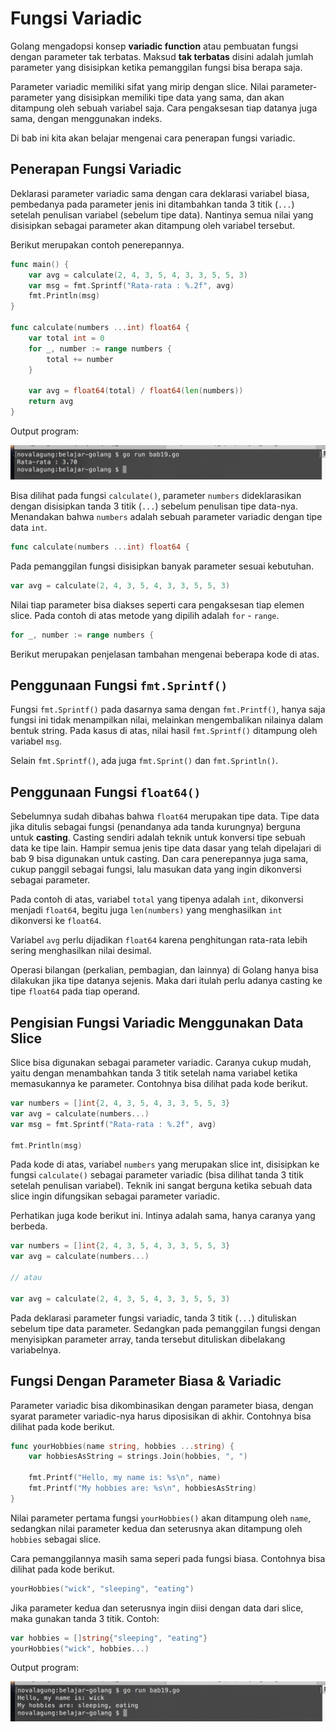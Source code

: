 # Fungsi Variadic

Golang mengadopsi konsep **variadic function** atau pembuatan fungsi dengan parameter tak terbatas. Maksud **tak terbatas** disini adalah jumlah parameter yang disisipkan ketika pemanggilan fungsi bisa berapa saja.

Parameter variadic memiliki sifat yang mirip dengan slice. Nilai parameter-parameter yang disisipkan memiliki tipe data yang sama, dan akan ditampung oleh sebuah variabel saja. Cara pengaksesan tiap datanya juga sama, dengan menggunakan indeks.

Di bab ini kita akan belajar mengenai cara penerapan fungsi variadic.

## Penerapan Fungsi Variadic

Deklarasi parameter variadic sama dengan cara deklarasi variabel biasa, pembedanya pada parameter jenis ini ditambahkan tanda 3 titik (`...`) setelah penulisan variabel (sebelum tipe data). Nantinya semua nilai yang disisipkan sebagai parameter akan ditampung oleh variabel tersebut.

Berikut merupakan contoh penerepannya.

```go
func main() {
    var avg = calculate(2, 4, 3, 5, 4, 3, 3, 5, 5, 3)
    var msg = fmt.Sprintf("Rata-rata : %.2f", avg)
    fmt.Println(msg)
}

func calculate(numbers ...int) float64 {
    var total int = 0
    for _, number := range numbers {
        total += number
    }

    var avg = float64(total) / float64(len(numbers))
    return avg
}
```

Output program:

![Contoh penerapan parameter variadic](images/19_1_variadic_param.png)

Bisa dilihat pada fungsi `calculate()`, parameter `numbers` dideklarasikan dengan disisipkan tanda 3 titik (`...`) sebelum penulisan tipe data-nya. Menandakan bahwa `numbers` adalah sebuah parameter variadic dengan tipe data `int`.

```go
func calculate(numbers ...int) float64 {
```

Pada pemanggilan fungsi disisipkan banyak parameter sesuai kebutuhan.

```go
var avg = calculate(2, 4, 3, 5, 4, 3, 3, 5, 5, 3)
```

Nilai tiap parameter bisa diakses seperti cara pengaksesan tiap elemen slice. Pada contoh di atas metode yang dipilih adalah `for` - `range`.

```go
for _, number := range numbers {
```

Berikut merupakan penjelasan tambahan mengenai beberapa kode di atas.

## Penggunaan Fungsi `fmt.Sprintf()`

Fungsi `fmt.Sprintf()` pada dasarnya sama dengan `fmt.Printf()`, hanya saja fungsi ini tidak menampilkan nilai, melainkan mengembalikan nilainya dalam bentuk string. Pada kasus di atas, nilai hasil `fmt.Sprintf()` ditampung oleh variabel `msg`. 

Selain `fmt.Sprintf()`, ada juga `fmt.Sprint()` dan `fmt.Sprintln()`.

## Penggunaan Fungsi `float64()`

Sebelumnya sudah dibahas bahwa `float64` merupakan tipe data. Tipe data jika ditulis sebagai fungsi (penandanya ada tanda kurungnya) berguna untuk **casting**. Casting sendiri adalah teknik untuk konversi tipe sebuah data ke tipe lain. Hampir semua jenis tipe data dasar yang telah dipelajari di bab 9 bisa digunakan untuk casting. Dan cara penerepannya juga sama, cukup panggil sebagai fungsi, lalu masukan data yang ingin dikonversi sebagai parameter.

Pada contoh di atas, variabel `total` yang tipenya adalah `int`, dikonversi menjadi `float64`, begitu juga `len(numbers)` yang menghasilkan `int` dikonversi ke `float64`.

Variabel `avg` perlu dijadikan `float64` karena penghitungan rata-rata lebih sering menghasilkan nilai desimal.

Operasi bilangan (perkalian, pembagian, dan lainnya) di Golang hanya bisa dilakukan jika tipe datanya sejenis. Maka dari itulah perlu adanya casting ke tipe `float64` pada tiap operand.

## Pengisian Fungsi Variadic Menggunakan Data Slice

Slice bisa digunakan sebagai parameter variadic. Caranya cukup mudah, yaitu dengan menambahkan tanda 3 titik setelah nama variabel ketika memasukannya ke parameter. Contohnya bisa dilihat pada kode berikut.

```go
var numbers = []int{2, 4, 3, 5, 4, 3, 3, 5, 5, 3}
var avg = calculate(numbers...)
var msg = fmt.Sprintf("Rata-rata : %.2f", avg)

fmt.Println(msg)
```

Pada kode di atas, variabel `numbers` yang merupakan slice int, disisipkan ke fungsi `calculate()` sebagai parameter variadic (bisa dilihat tanda 3 titik setelah penulisan variabel). Teknik ini sangat berguna ketika sebuah data slice ingin difungsikan sebagai parameter variadic.

Perhatikan juga kode berikut ini. Intinya adalah sama, hanya caranya yang berbeda.

```go
var numbers = []int{2, 4, 3, 5, 4, 3, 3, 5, 5, 3}
var avg = calculate(numbers...)

// atau

var avg = calculate(2, 4, 3, 5, 4, 3, 3, 5, 5, 3)
```

Pada deklarasi parameter fungsi variadic, tanda 3 titik (`...`) dituliskan sebelum tipe data parameter. Sedangkan pada pemanggilan fungsi dengan menyisipkan parameter array, tanda tersebut dituliskan dibelakang variabelnya.

## Fungsi Dengan Parameter Biasa & Variadic

Parameter variadic bisa dikombinasikan dengan parameter biasa, dengan syarat parameter variadic-nya harus diposisikan di akhir. Contohnya bisa dilihat pada kode berikut.

```go
func yourHobbies(name string, hobbies ...string) {
    var hobbiesAsString = strings.Join(hobbies, ", ")

    fmt.Printf("Hello, my name is: %s\n", name)
    fmt.Printf("My hobbies are: %s\n", hobbiesAsString)
}
```

Nilai parameter pertama fungsi `yourHobbies()` akan ditampung oleh `name`, sedangkan nilai parameter kedua dan seterusnya akan ditampung oleh `hobbies` sebagai slice.

Cara pemanggilannya masih sama seperi pada fungsi biasa. Contohnya bisa dilihat pada kode berikut.

```go
yourHobbies("wick", "sleeping", "eating")
```

Jika parameter kedua dan seterusnya ingin diisi dengan data dari slice, maka gunakan tanda 3 titik. Contoh:

```go
var hobbies = []string{"sleeping", "eating"}
yourHobbies("wick", hobbies...)
```

Output program:

![Kombinasi parameter biasa dan variadic](images/19_2_parameter_combination.png)